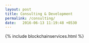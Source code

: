 ```yaml
---
layout: post
title: Consulting & Development
permalink: /consulting/
date:   2016-06-13 11:19:48 +0530
---
```

{% include blockchainservices.html %}
